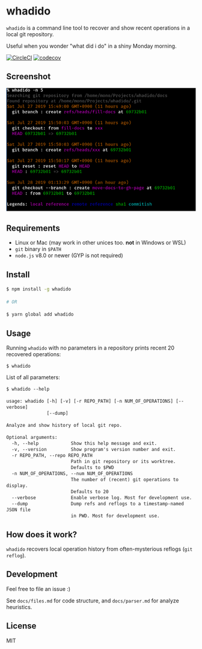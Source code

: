 # whadido

`whadido` is a command line tool to recover and show recent operations in a local git repository.

Useful when you wonder "what did i do" in a shiny Monday morning.

[![CircleCI](https://circleci.com/gh/jokester/whadido.svg?style=svg)](https://circleci.com/gh/jokester/whadido)
[![codecov](https://codecov.io/gh/jokester/whadido/branch/master/graph/badge.svg)](https://codecov.io/gh/jokester/whadido)

## Screenshot

![screenshot](whadido-screenshot.png)

## Requirements

- Linux or Mac (may work in other unices too. **not** in Windows or WSL)
- `git` binary in `$PATH`
- `node.js` v8.0 or newer (GYP is not required)

## Install

```bash
$ npm install -g whadido

# OR

$ yarn global add whadido
```

## Usage

Running `whadido` with no parameters in a repository prints recent 20 recovered operations:

```
$ whadido
```

List of all parameters:

```
$ whadido --help

usage: whadido [-h] [-v] [-r REPO_PATH] [-n NUM_OF_OPERATIONS] [--verbose]
               [--dump]

Analyze and show history of local git repo.

Optional arguments:
  -h, --help            Show this help message and exit.
  -v, --version         Show program's version number and exit.
  -r REPO_PATH, --repo REPO_PATH
                        Path in git repository or its worktree.
                        Defaults to $PWD
  -n NUM_OF_OPERATIONS, --num NUM_OF_OPERATIONS
                        The number of (recent) git operations to display.
                        Defaults to 20
  --verbose             Enable verbose log. Most for development use.
  --dump                Dump refs and reflogs to a timestamp-named JSON file
                        in PWD. Most for development use.
```

## How does it work?

`whadido` recovers local operation history from often-mysterious reflogs (`git reflog`).

## Development

Feel free to file an issue :)

See `docs/files.md` for code structure, and `docs/parser.md` for analyze heuristics.

## License

MIT

